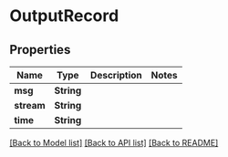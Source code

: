 # OutputRecord

## Properties

Name | Type | Description | Notes
------------ | ------------- | ------------- | -------------
**msg** | **String** |  | 
**stream** | **String** |  | 
**time** | **String** |  | 

[[Back to Model list]](../README.md#documentation-for-models) [[Back to API list]](../README.md#documentation-for-api-endpoints) [[Back to README]](../README.md)


